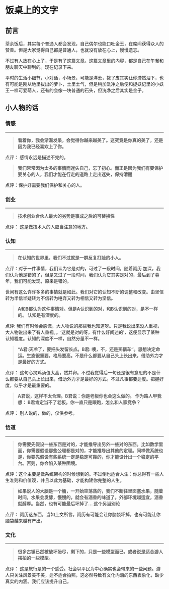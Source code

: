 # 饭桌上的文字

## 前言

茶余饭后，其实每个普通人都会发现，自己偶尔也能口吐金玉，在席间获得众人的赞善。但是大家觉得自己都是普通人，也就没有放在心上，慢慢遗忘。

不过有人放在心上了，于是有了这篇文章。这篇文章里的内容，都是自己在午餐和朋友聊天中聊到的。现在记录下来。

平时的生活小细节，小对话，小场景，可能是洋葱，拨了皮其实让你潸然泪下，也有可能是刚从地里拔出的萝卜，土里土气，但是稍加洗净之后便和捉妖记里的小妖王一样可爱萌人，还有的会像一块普通的石头，但洗净之后其实是金子。

## 小人物的话


### 情感

---------

> **看着你，我会渐渐发呆，会觉得你越来越美了。这究竟是你真的美了，还是因为我已经喜欢上了你。**

点评： 感情永远是描述不完的。

> **我们常常因为太多的事情而迷失自己，忘了初心。而正是因为我们有要保护要关心的人，我们才能在行走的道路上走出迷失，保持清醒**

点评：保护好需要我们保护和关心的人。

### 创业
---------
> **技术创业合伙人最大的劣势是事成之后的可替换性**

点评： 这是做技术人的人应当注意的地方。


### 认知
---------

> **在认知的世界里，我们不过就是一群反复打脸的小人。**

点评：对于一件事情，我们认为它是对的，可过了一段时间，随着阅历
加深，我们认为他是错的了，但是又过了一段时间，我们认为它其实是对的，最后到了暮年，我们可能发现，原来是错的。

世间有这么许许多多的事情就是如此。我们对它的认知不断的调整和改变。由坚信转为半信半疑转为不信转为唾弃又转为相信又转为坚信。

> **A和B都认为这件事情对。但是A认识到的对，和B认识到的对，是不一样的。 认知是有深度的。**

点评: 我们有时候会感慨，大人物说的那些我也知道呀。只是我说出来没人重视，大人物说出来了有人重视。。‘这就是对的呀，有什么好阐述的’，这便显示了某种认知程度。认知的深度不一样，自然分量不一样。


> **“A君:天冷了，要把头发留长点。B君: 噢，不，还是买辆车“。思想决定命运。生态很重要，格局要高。不是什么都要从自己头上长出来，借助外力才是最好的方式。**

点评： 这句心灵鸡汤值太高，然并卵。不过我觉得后一句还是很有意思的不是什么都要从自己头上长出来，借助外力才是最好的方式。不过凡事都要适度。把握好度，似乎才是最重要的。

> **A君说，这样不太合理。B君说：你是老板你也会这么做的。  作为路人甲我想： B君肯定当不了老板。你一直只是跟跑，怎么和人家竞争？**

点评： 别人说的，做的，仅供参考。

### 悟道

---------

> **你需要先假设一些东西是对的，才能推导出另外一些对的东西。比如数学里面，你需要假设那些公理都是对的，才能推导出其他的定理。同样做系统也是，你要先假设有些系统一定是稳定可靠的，你才能设计出一个稳定的平台。否则，你会陷入某种困境。**

点评：这个主要是做系统架构的时候想到的。不过倒也适合人生：你总得有一些人生准则和价值观，并且以此为基础，才能构建你完整的人生。

> **如果说人的大脑是一个桶，一开始空荡荡的，我们不断往里面塞水果，随着时间，水果会发酵，慢慢的，就会有酒香的味道了。外部环境越适宜，酒香就醇厚。当然，也有可能最后坏掉了... 这个另当别论**

点评： 阅历这东西，当如上文所言。阅历有可能会让你脑袋坏掉，也有可能让你脑袋越来越有产出。

### 文化

---------

> **很多古镇已然被破坏殆尽，剩下的，只是一些模型而已。或者说是适合游人摆拍的一些模型。**

点评： 这是旅行是的一个感受。社会以平民为中心确实也会带来的一些问题。游人只关注风景美不美，适不适合拍照，这必然导致有文化内涵的东西表象化，缺少真实的内涵。我们应该提升自己。







